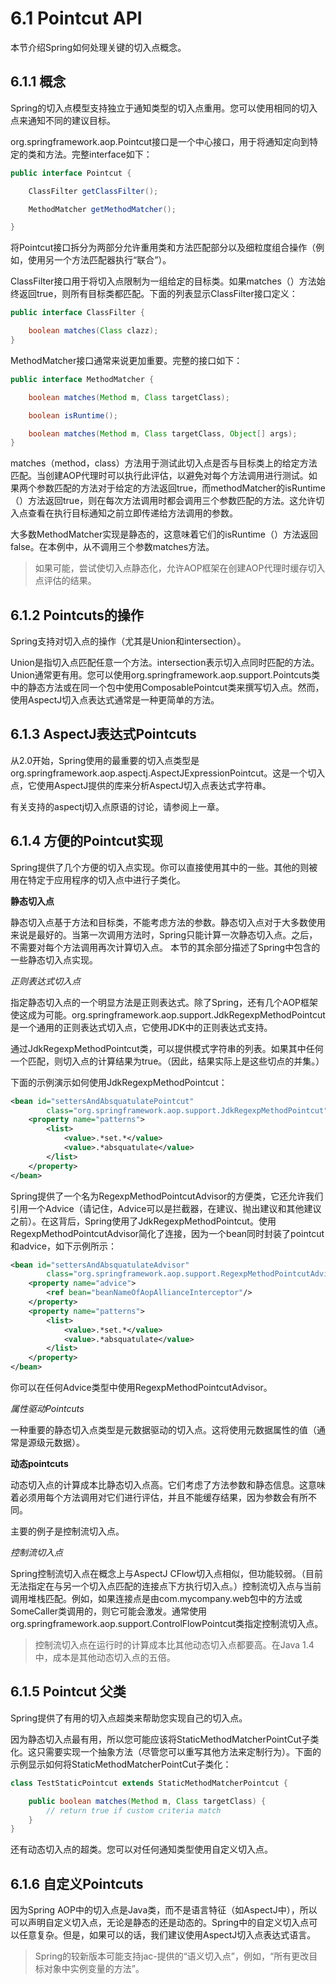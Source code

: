 # 6.1 Pointcut API

本节介绍Spring如何处理关键的切入点概念。

## 6.1.1 概念

Spring的切入点模型支持独立于通知类型的切入点重用。您可以使用相同的切入点来通知不同的建议目标。

org.springframework.aop.Pointcut接口是一个中心接口，用于将通知定向到特定的类和方法。完整interface如下：

~~~java
public interface Pointcut {

    ClassFilter getClassFilter();

    MethodMatcher getMethodMatcher();

}
~~~

将Pointcut接口拆分为两部分允许重用类和方法匹配部分以及细粒度组合操作（例如，使用另一个方法匹配器执行“联合”）。

ClassFilter接口用于将切入点限制为一组给定的目标类。如果matches（）方法始终返回true，则所有目标类都匹配。下面的列表显示ClassFilter接口定义：

~~~java
public interface ClassFilter {

    boolean matches(Class clazz);
}
~~~

MethodMatcher接口通常来说更加重要。完整的接口如下：

~~~java
public interface MethodMatcher {

    boolean matches(Method m, Class targetClass);

    boolean isRuntime();

    boolean matches(Method m, Class targetClass, Object[] args);
}
~~~

matches（method，class）方法用于测试此切入点是否与目标类上的给定方法匹配。当创建AOP代理时可以执行此评估，以避免对每个方法调用进行测试。如果两个参数匹配的方法对于给定的方法返回true，而methodMatcher的isRuntime（）方法返回true，则在每次方法调用时都会调用三个参数匹配的方法。这允许切入点查看在执行目标通知之前立即传递给方法调用的参数。

大多数MethodMatcher实现是静态的，这意味着它们的isRuntime（）方法返回false。在本例中，从不调用三个参数matches方法。

>如果可能，尝试使切入点静态化，允许AOP框架在创建AOP代理时缓存切入点评估的结果。

## 6.1.2 Pointcuts的操作

Spring支持对切入点的操作（尤其是Union和intersection）。

Union是指切入点匹配任意一个方法。intersection表示切入点同时匹配的方法。Union通常更有用。您可以使用org.springframework.aop.support.Pointcuts类中的静态方法或在同一个包中使用ComposablePointcut类来撰写切入点。然而，使用AspectJ切入点表达式通常是一种更简单的方法。

## 6.1.3 AspectJ表达式Pointcuts

从2.0开始，Spring使用的最重要的切入点类型是org.springframework.aop.aspectj.AspectJExpressionPointcut。这是一个切入点，它使用AspectJ提供的库来分析AspectJ切入点表达式字符串。

有关支持的aspectj切入点原语的讨论，请参阅上一章。

## 6.1.4 方便的Pointcut实现

Spring提供了几个方便的切入点实现。你可以直接使用其中的一些。其他的则被用在特定于应用程序的切入点中进行子类化。

**静态切入点**

静态切入点基于方法和目标类，不能考虑方法的参数。静态切入点对于大多数使用来说是最好的。当第一次调用方法时，Spring只能计算一次静态切入点。之后，不需要对每个方法调用再次计算切入点。
本节的其余部分描述了Spring中包含的一些静态切入点实现。

*正则表达式切入点*

指定静态切入点的一个明显方法是正则表达式。除了Spring，还有几个AOP框架使这成为可能。org.springframework.aop.support.JdkRegexpMethodPointcut是一个通用的正则表达式切入点，它使用JDK中的正则表达式支持。

通过JdkRegexpMethodPointcut类，可以提供模式字符串的列表。如果其中任何一个匹配，则切入点的计算结果为true。（因此，结果实际上是这些切点的并集。）

下面的示例演示如何使用JdkRegexpMethodPointcut：

~~~xml
<bean id="settersAndAbsquatulatePointcut"
        class="org.springframework.aop.support.JdkRegexpMethodPointcut">
    <property name="patterns">
        <list>
            <value>.*set.*</value>
            <value>.*absquatulate</value>
        </list>
    </property>
</bean>
~~~

Spring提供了一个名为RegexpMethodPointcutAdvisor的方便类，它还允许我们引用一个Advice（请记住，Advice可以是拦截器，在建议、抛出建议和其他建议之前）。在这背后，Spring使用了JdkRegexpMethodPointcut。使用RegexpMethodPointcutAdvisor简化了连接，因为一个bean同时封装了pointcut和advice，如下示例所示：

~~~xml
<bean id="settersAndAbsquatulateAdvisor"
        class="org.springframework.aop.support.RegexpMethodPointcutAdvisor">
    <property name="advice">
        <ref bean="beanNameOfAopAllianceInterceptor"/>
    </property>
    <property name="patterns">
        <list>
            <value>.*set.*</value>
            <value>.*absquatulate</value>
        </list>
    </property> 
</bean>
~~~

你可以在任何Advice类型中使用RegexpMethodPointcutAdvisor。

*属性驱动Pointcuts*

一种重要的静态切入点类型是元数据驱动的切入点。这将使用元数据属性的值（通常是源级元数据）。

**动态pointcuts**

动态切入点的计算成本比静态切入点高。它们考虑了方法参数和静态信息。这意味着必须用每个方法调用对它们进行评估，并且不能缓存结果，因为参数会有所不同。

主要的例子是控制流切入点。

*控制流切入点*

Spring控制流切入点在概念上与AspectJ CFlow切入点相似，但功能较弱。（目前无法指定在与另一个切入点匹配的连接点下方执行切入点。）控制流切入点与当前调用堆栈匹配。例如，如果连接点是由com.mycompany.web包中的方法或SomeCaller类调用的，则它可能会激发。通常使用org.springframework.aop.support.ControlFlowPointcut类指定控制流切入点。

>控制流切入点在运行时的计算成本比其他动态切入点都要高。在Java 1.4中，成本是其他动态切入点的五倍。

## 6.1.5 Pointcut 父类

Spring提供了有用的切入点超类来帮助您实现自己的切入点。

因为静态切入点最有用，所以您可能应该将StaticMethodMatcherPointCut子类化。这只需要实现一个抽象方法（尽管您可以重写其他方法来定制行为）。下面的示例显示如何将StaticMethodMatcherPointCut子类化：

~~~java
class TestStaticPointcut extends StaticMethodMatcherPointcut {

    public boolean matches(Method m, Class targetClass) {
        // return true if custom criteria match
    }
}
~~~

还有动态切入点的超类。您可以对任何通知类型使用自定义切入点。

## 6.1.6 自定义Pointcuts

因为Spring AOP中的切入点是Java类，而不是语言特征（如AspectJ中），所以可以声明自定义切入点，无论是静态的还是动态的。Spring中的自定义切入点可以任意复杂。但是，如果可以的话，我们建议使用AspectJ切入点表达式语言。

>Spring的较新版本可能支持jac-提供的“语义切入点”，例如，“所有更改目标对象中实例变量的方法”。




